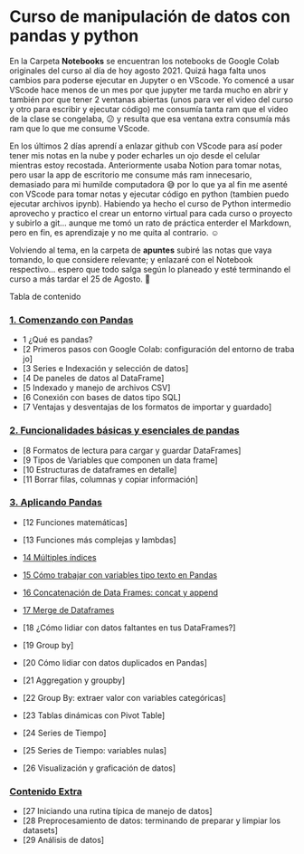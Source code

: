 # Curso de manipulación de datos con pandas y python

En la Carpeta **Notebooks** se encuentran los notebooks de Google Colab originales del curso al día de hoy agosto 2021. Quizá haga falta unos cambios para poderse ejecutar en Jupyter o en VScode. Yo comencé a usar VScode hace menos de un mes por que jupyter me tarda mucho en abrir y también por que tener 2 ventanas abiertas (unos para ver el video del curso y otro para escribir y ejecutar código) me consumía tanta ram que el video de la clase se congelaba, :confused: y resulta que esa ventana extra consumía más ram que lo que me consume VScode. 

En los últimos 2 días aprendí a enlazar github con VScode para así poder tener mis notas en la nube y poder echarles un ojo desde el celular mientras estoy recostada.  Anteriormente usaba Notion para tomar notas, pero usar la app de escritorio me consume más ram innecesario, demasiado para mi humilde computadora :sweat_smile: por lo que ya al fin me asenté con VScode para tomar notas y ejecutar código en python (tambien puedo ejecutar archivos ipynb). Habiendo ya hecho el curso de Python intermedio aprovecho y practico el crear un entorno virtual para cada curso o proyecto y subirlo a git... aunque me tomó un rato de práctica enterder el Markdown, pero en fin, es aprendizaje y no me quita al contrario. :relaxed:

Volviendo al tema, en la carpeta de **apuntes** subiré las notas que vaya tomando, lo que considere relevante; y enlazaré con el Notebook respectivo... espero que todo salga según lo planeado y esté terminando el curso a más tardar el 25 de Agosto. :pray:

 Tabla de contenido

### [1. Comenzando con Pandas](#)

- 1 ¿Qué es pandas?
- [2 Primeros pasos con Google Colab: configuración del entorno de trabajo]
- [3 Series e Indexación y selección de datos]
- [4 De paneles de datos al DataFrame]
- [5 Indexado y manejo de archivos CSV]
- [6 Conexión con bases de datos tipo SQL]
- [7 Ventajas y desventajas de los formatos de importar y guardado]


### [2. Funcionalidades básicas y esenciales de pandas](#)

- [8 Formatos de lectura para cargar y guardar DataFrames]
- [9 Tipos de Variables que componen un data frame]
- [10 Estructuras de dataframes en detalle]
- [11 Borrar filas, columnas y copiar información]


### [3. Aplicando Pandas](apuntes/3%20Aplicando%20pandas.md)

- [12 Funciones matemáticas]
- [13 Funciones más complejas y lambdas]

- [14 Múltiples índices](apuntes/3%20Aplicando%20pandas.md#14-Múltiples-índices)

- [15 Cómo trabajar con variables tipo texto en Pandas](apuntes/3%20Aplicando%20pandas.md#15-Cómo-trabajar-con-variables-tipo-texto-en-pandas)

- [16 Concatenación de Data Frames: concat y append](apuntes/3%20Aplicando%20pandas.md#16-concatenación-de-data-frames-concat-y-append)

- [17 Merge de Dataframes](apuntes/3%20Aplicando%20pandas.md#17-merge-de-dataframes)

- [18  ¿Cómo lidiar con datos faltantes en tus DataFrames?]
- [19  Group by]
- [20  Cómo lidiar con datos duplicados en Pandas]
- [21  Aggregation y groupby]
- [22  Group By: extraer valor con variables categóricas]
- [23  Tablas dinámicas con Pivot Table]
- [24  Series de Tiempo]
- [25  Series de Tiempo: variables nulas]
- [26  Visualización y graficación de datos]


### [Contenido Extra](#)

- [27  Iniciando una rutina típica de manejo de datos]
- [28  Preprocesamiento de datos: terminando de preparar y limpiar los datasets]
- [29  Análisis de datos]